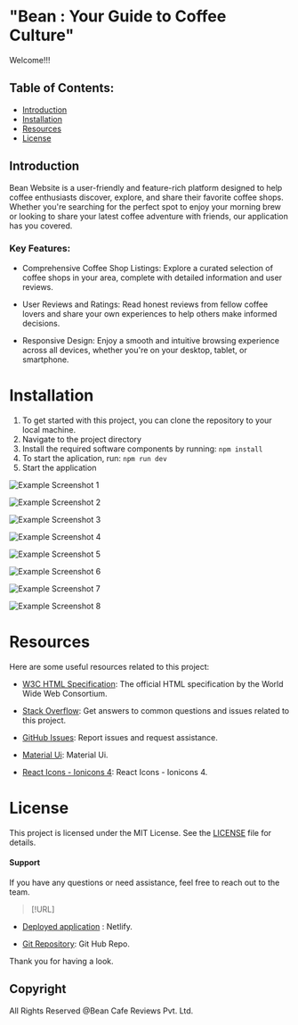 # "Bean : Your Guide to Coffee Culture"

  Welcome!!!

## Table of Contents:
* [Introduction](#introduction)
* [Installation](#installation)
* [Resources](#resources)
* [License](#license)


## Introduction

 Bean Website is a user-friendly and feature-rich platform designed to help coffee enthusiasts discover, explore, and share their favorite coffee shops. Whether you're searching for the perfect spot to enjoy your morning brew or looking to share your latest coffee adventure with friends, our application has you covered.


 ### Key Features:

- Comprehensive Coffee Shop Listings: Explore a curated selection of coffee shops in your area, complete with detailed information and user reviews.

- User Reviews and Ratings: Read honest reviews from fellow coffee lovers and share your own experiences to help others make informed decisions.

- Responsive Design: Enjoy a smooth and intuitive browsing experience across all devices, whether you're on your desktop, tablet, or smartphone.

# Installation

1. To get started with this project, you can clone the repository to your local machine.
2. Navigate to the project directory
3. Install the required software components by running:
   `npm install`
4. To start the aplication, run:
    `npm run dev`
6. Start the application

![Example Screenshot 1](./src/assets/Images/Repo%20pic.png)

![Example Screenshot 2](./src/assets/Images/Project%20directory.png)

![Example Screenshot 3](./src/assets/Images/installation.png)

![Example Screenshot 4](./src/assets/Images/Website%20pic.png)

![Example Screenshot 5](./src/assets/Images/card-ss.png)

![Example Screenshot 6](./src/assets/Images/map-sidebar-ss.png)

![Example Screenshot 7](./src/assets/Images/add-review-ss.png)

![Example Screenshot 8](./src/assets/Images/cards-navbar-ss.png)



# Resources 

Here are some useful resources related to this project:

- [W3C HTML Specification](https://www.w3.org/TR/html52/): The official HTML specification by the World Wide Web Consortium.

- [Stack Overflow](https://stackoverflow.com): Get answers to common questions and issues related to this project.

- [GitHub Issues](https://support.github.com/features/issues): Report issues and request assistance.

- [Material Ui](https://mui.com/material-ui/): Material Ui.

- [React Icons - Ionicons 4](https://www.npmjs.com/package/react-icons): React Icons - Ionicons 4.



# License

This project is licensed under the MIT License. See the [LICENSE](LICENSE) file for details.


#### Support 

If you have any questions or need assistance, feel free to reach out to the team.


> [!URL]


- [Deployed application](https://iridescent-travesseiro-830f06.netlify.app/) : Netlify.

- [Git Repository](https://github.com/Gloal/bean): Git Hub Repo.


Thank you for having a look.

## Copyright

All Rights Reserved @Bean Cafe Reviews Pvt. Ltd.
